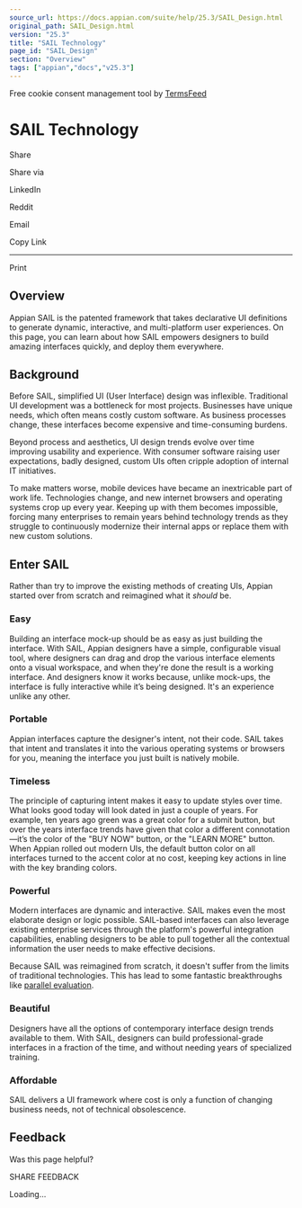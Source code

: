 ```yaml
---
source_url: https://docs.appian.com/suite/help/25.3/SAIL_Design.html
original_path: SAIL_Design.html
version: "25.3"
title: "SAIL Technology"
page_id: "SAIL_Design"
section: "Overview"
tags: ["appian","docs","v25.3"]
---
```



Free cookie consent management tool by [TermsFeed](https://www.termsfeed.com/)

# SAIL Technology

Share

Share via

LinkedIn

Reddit

Email

Copy Link

* * *

Print

## Overview

Appian SAIL is the patented framework that takes declarative UI definitions to generate dynamic, interactive, and multi-platform user experiences. On this page, you can learn about how SAIL empowers designers to build amazing interfaces quickly, and deploy them everywhere.

## Background

Before SAIL, simplified UI (User Interface) design was inflexible. Traditional UI development was a bottleneck for most projects. Businesses have unique needs, which often means costly custom software. As business processes change, these interfaces become expensive and time-consuming burdens.

Beyond process and aesthetics, UI design trends evolve over time improving usability and experience. With consumer software raising user expectations, badly designed, custom UIs often cripple adoption of internal IT initiatives.

To make matters worse, mobile devices have became an inextricable part of work life. Technologies change, and new internet browsers and operating systems crop up every year. Keeping up with them becomes impossible, forcing many enterprises to remain years behind technology trends as they struggle to continuously modernize their internal apps or replace them with new custom solutions.

## Enter SAIL

Rather than try to improve the existing methods of creating UIs, Appian started over from scratch and reimagined what it _should_ be.

### Easy

Building an interface mock-up should be as easy as just building the interface. With SAIL, Appian designers have a simple, configurable visual tool, where designers can drag and drop the various interface elements onto a visual workspace, and when they're done the result is a working interface. And designers know it works because, unlike mock-ups, the interface is fully interactive while it’s being designed. It's an experience unlike any other.

### Portable

Appian interfaces capture the designer's intent, not their code. SAIL takes that intent and translates it into the various operating systems or browsers for you, meaning the interface you just built is natively mobile.

### Timeless

The principle of capturing intent makes it easy to update styles over time. What looks good today will look dated in just a couple of years. For example, ten years ago green was a great color for a submit button, but over the years interface trends have given that color a different connotation—it’s the color of the "BUY NOW" button, or the "LEARN MORE" button. When Appian rolled out modern UIs, the default button color on all interfaces turned to the accent color at no cost, keeping key actions in line with the key branding colors.

### Powerful

Modern interfaces are dynamic and interactive. SAIL makes even the most elaborate design or logic possible. SAIL-based interfaces can also leverage existing enterprise services through the platform's powerful integration capabilities, enabling designers to be able to pull together all the contextual information the user needs to make effective decisions.

Because SAIL was reimagined from scratch, it doesn't suffer from the limits of traditional technologies. This has lead to some fantastic breakthroughs like [parallel evaluation](Performance_View.html#parallel-evaluation).

### Beautiful

Designers have all the options of contemporary interface design trends available to them. With SAIL, designers can build professional-grade interfaces in a fraction of the time, and without needing years of specialized training.

### Affordable

SAIL delivers a UI framework where cost is only a function of changing business needs, not of technical obsolescence.

## Feedback

Was this page helpful?

SHARE FEEDBACK

Loading...
